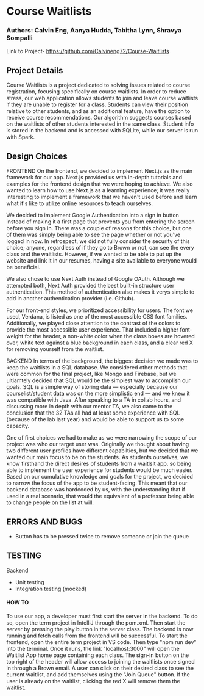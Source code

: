 Course Waitlists
=============
### Authors: Calvin Eng, Aanya Hudda, Tabitha Lynn, Shravya Sompalli
Link to Project-
https://github.com/Calvineng72/Course-Waitlists
## Project Details
Course Waitlists is a project dedicated to solving issues related to course registration, focusing specifically on course waitlists. In order to reduce stress, our web application allows students to join and leave course waitlists if they are unable to register for a class. Students can view their position relative to other students, and as an additional feature, have the option to receive course recommendations. Our algorithm suggests courses based on the waitlists of other students interested in the same class. Student info is stored in the backend and is accessed with SQLite, while our server is run with Spark.
## Design Choices

FRONTEND
On the frontend, we decided to implement Next.js as the main framework for our app. Next.js provided us with in-depth tutorials and examples for the frontend design that we were hoping to achieve. We also wanted to learn how to use Next.js as a learning experience; it was really interesting to implement a framework that we haven't used before and learn what it's like to utilize online resources to teach ourselves. 

We decided to implement Google Authentication into a sign in button instead of making it a first page that prevents you from entering the screen before you sign in. There was a couple of reasons for this choice, but one of them was simply being able to see the page whether or not you've logged in now. In retrospect, we did not fully consider the security of this choice; anyone, regardless of if they go to Brown or not, can see the every class and the waitlists. However, if we wanted to be able to put up the website and link it in our resumes, having a site available to everyone would be beneficial. 

We also chose to use Next Auth instead of Google OAuth. Although we attempted both, Next Auth provided the best built-in structure user authentication. This method of authentication also makes it verys simple to add in another authentication provider (i.e. Github). 

For our front-end styles, we prioritized accessibility for users. The font we used, Verdana, is listed as one of the most accessible CSS font families. Additionally, we played close attention to the contrast of the colors to provide the most accessible user experience. That included a higher font-weight for the header, a non-white color when the class boxes are hovered over, white text against a blue background in each class, and a clear red X for removing yourself from the waitlist.  


BACKEND
In terms of the background, the biggest decision we made was to keep the waitlists in a SQL database. We considered other methods that were common for the final project, like Mongo and Firebase, but we ultiamtely decided that SQL would be the simplest way to accomplish our goals. SQL is a simple way of storing data — especially because our courselist/student data was on the more simplistic end — and we knew it was compatible with Java. After speaking to a TA in collab hours, and discussing more in depth with our mentor TA, we also came to the conclusion that the 32 TAs all had at least some experience with SQL (because of the lab last year) and would be able to support us to some capacity. 

One of first choices we had to make as we were narrowing the scope of our project was who our target user was. Originally we thought about having two different user profiles have different capabilties, but we decided that we wanted our main focus to be on the students. As students ourselves, we know firsthand the direct desires of students from a waitlsit app, so being able to implement the user experience for students would be much easier. Based on our cumulative knowledge and goals for the project, we decided to narrow the focus of the app to be student-facing. This meant that our backend database was hardcoded by us, with the understanding that if used in a real scenario, that would the equivalent of a professor being able to change people on the list at will.

## ERRORS AND BUGS
- Button has to be pressed twice to remove someone or join the queue    

## TESTING
Backend
- Unit testing
- Integration testing (mocked)

#### HOW TO
To use our app, a developer must first start the server in the backend. To do so, open the term project in IntelliJ through the pom.xml. Then start the server by pressing the play button in the server class. The backend is now running and fetch calls from the frontend will be successful. To start the frontend, open the entire term project in VS code. Then type "npm run dev" into the terminal. Once it runs, the link "localhost:3000" will open the Waitlist App home page containing each class. The sign-in button on the top right of the header will allow access to joining the waitlists once signed in through a Brown email. A user can click on their desired class to see the current waitlist, and add themselves using the "Join Queue" button. If the user is already on the waitlist, clicking the red X will remove them the waitlist. 
